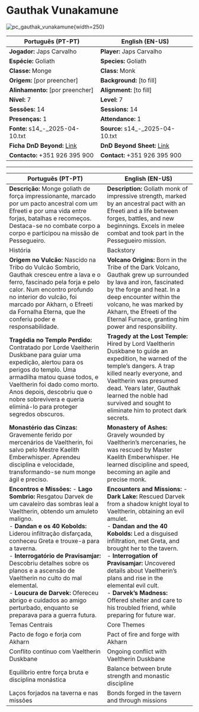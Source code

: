 # Gauthak Vunakamune

![pc_gauthak_vunakamune](pc_gauthak_vunakamune.jpeg){width=250}

| **Português (PT-PT)** | **English (EN-US)** |
|---|---|
| **Jogador:** Japs Carvalho | **Player:** Japs Carvalho |
| **Espécie:** Goliath | **Species:** Goliath |
| **Classe:** Monge | **Class:** Monk |
| **Origem:** [por preencher] | **Background:** [to fill] |
| **Alinhamento:** [por preencher] | **Alignment:** [to fill] |
| **Nível:** 7 | **Level:** 7 |
| **Sessões:** 14 | **Sessions:** 14 |
| **Presenças:** 1 | **Attendance:** 1 |
| **Fonte:** s14_-_2025-04-10.txt | **Source:** s14_-_2025-04-10.txt |
| **Ficha DnD Beyond:** [Link](https://www.dndbeyond.com/characters/138748528) | **DnD Beyond Sheet:** [Link](https://www.dndbeyond.com/characters/138748528) |
| **Contacto:** +351 926 395 900 | **Contact:** +351 926 395 900 |

---

| **Português (PT-PT)** | **English (EN-US)** |
|---|---|
| **Descrição:** Monge goliath de força impressionante, marcado por um pacto ancestral com um Efreeti e por uma vida entre forjas, batalhas e recomeços. Destaca-se no combate corpo a corpo e participou na missão de Pessegueiro. | **Description:** Goliath monk of impressive strength, marked by an ancestral pact with an Efreeti and a life between forges, battles, and new beginnings. Excels in melee combat and took part in the Pessegueiro mission. |
|História | Backstory|
| **Origem no Vulcão:** Nascido na Tribo do Vulcão Sombrio, Gauthak cresceu entre a lava e o ferro, fascinado pela forja e pelo calor. Num encontro profundo no interior do vulcão, foi marcado por Akharn, o Efreeti da Fornalha Eterna, que lhe conferiu poder e responsabilidade. | **Volcano Origins:** Born in the Tribe of the Dark Volcano, Gauthak grew up surrounded by lava and iron, fascinated by the forge and heat. In a deep encounter within the volcano, he was marked by Akharn, the Efreeti of the Eternal Furnace, granting him power and responsibility. |
| **Tragédia no Templo Perdido:** Contratado por Lorde Vaeltherin Duskbane para guiar uma expedição, alertou para os perigos do templo. Uma armadilha matou quase todos, e Vaeltherin foi dado como morto. Anos depois, descobriu que o nobre sobrevivera e queria eliminá-lo para proteger segredos obscuros. | **Tragedy at the Lost Temple:** Hired by Lord Vaeltherin Duskbane to guide an expedition, he warned of the temple’s dangers. A trap killed nearly everyone, and Vaeltherin was presumed dead. Years later, Gauthak learned the noble had survived and sought to eliminate him to protect dark secrets. |
| **Monastério das Cinzas:** Gravemente ferido por mercenários de Vaeltherin, foi salvo pelo Mestre Kaelith Emberwhisper. Aprendeu disciplina e velocidade, transformando-se num monge ágil e preciso. | **Monastery of Ashes:** Gravely wounded by Vaeltherin’s mercenaries, he was rescued by Master Kaelith Emberwhisper. He learned discipline and speed, becoming an agile and precise monk. |
| **Encontros e Missões:** - **Lago Sombrio:** Resgatou Darvek de um cavaleiro das sombras leal a Vaeltherin, obtendo um amuleto maligno.<br>- **Dandan e os 40 Kobolds:** Liderou infiltração disfarçada, conheceu Greta e trouxe-a para a taverna.<br>- **Interrogatório de Pravisamjar:** Descobriu detalhes sobre os planos e a ascensão de Vaeltherin no culto do mal elemental.<br>- **Loucura de Darvek:** Ofereceu abrigo e cuidados ao amigo perturbado, enquanto se preparava para a guerra futura. | **Encounters and Missions:** - **Dark Lake:** Rescued Darvek from a shadow knight loyal to Vaeltherin, obtaining an evil amulet.<br>- **Dandan and the 40 Kobolds:** Led a disguised infiltration, met Greta, and brought her to the tavern.<br>- **Interrogation of Pravisamjar:** Uncovered details about Vaeltherin’s plans and rise in the elemental evil cult.<br>- **Darvek’s Madness:** Offered shelter and care to his troubled friend, while preparing for future war. |
|Temas Centrais | Core Themes |
| Pacto de fogo e forja com Akharn | Pact of fire and forge with Akharn |
| Conflito contínuo com Vaeltherin Duskbane | Ongoing conflict with Vaeltherin Duskbane |
| Equilíbrio entre força bruta e disciplina monástica | Balance between brute strength and monastic discipline |
| Laços forjados na taverna e nas missões | Bonds forged in the tavern and through missions |
